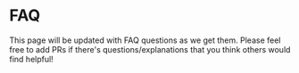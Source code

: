 # FAQ

This page will be updated with FAQ questions as we get them. Please feel free to add PRs if there's questions/explanations that you think others would find helpful!